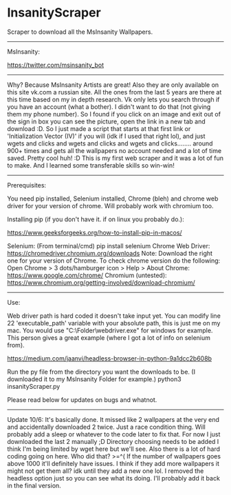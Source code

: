 # InsanityScraper
Scraper to download all the MsInsanity Wallpapers. 

-----
MsInsanity:

https://twitter.com/msinsanity_bot

-----
Why?
  Because MsInsanity Artists are great! Also they are only available on this site vk.com a russian site. All the ones from the last 5 years are there at this time based on my in depth research. Vk only lets you search through if you have an account (what a bother). I didn't want to do that (not giving them my phone number). So I found if you click on an image and exit out of the sign in box you can see the picture, open the link in a new tab and download :D. So I just made a script that starts at that first link or 'Initialization Vector (IV)' if you will (idk if I used that right lol), and just wgets and clicks and wgets and clicks and wgets and clicks........ around 900+ times and gets all the wallpapers no account needed and a lot of time saved. Pretty cool huh! :D This is my first web scraper and it was a lot of fun to make. And I learned some transferable skills so win-win!

-----
Prerequisites:

You need pip installed, Selenium installed, Chrome (bleh) and chrome web driver for your version of chrome. Will probably work with chromium too.

Installing pip (if you don't have it. if on linux you probably do.):

https://www.geeksforgeeks.org/how-to-install-pip-in-macos/

Selenium: (From terminal/cmd) pip install selenium
Chrome Web Driver: https://chromedriver.chromium.org/downloads
Note: Download the right one for your version of Chrome. To check chrome version do the following:
  Open Chrome > 3 dots/hamburger icon > Help > About
Chrome: https://www.google.com/chrome/
Chromium (untested): https://www.chromium.org/getting-involved/download-chromium/

-----
Use:

Web driver path is hard coded it doesn't take input yet. You can modify line 22 'executable_path' variable with your absolute path, this is just me on my mac. You would use "C:\\Folder\\webdriver.exe" for windows for example. This person gives a great example (where I got a lot of info on selenium from).
 
https://medium.com/jaanvi/headless-browser-in-python-9a1dcc2b608b

Run the py file from the directory you want the downloads to be. (I downloaded it to my MsInsanity Folder for example.)
python3 insanityScraper.py

Please read below for updates on bugs and whatnot.

-----
Update 10/6: 
  It's basically done. It missed like 2 wallpapers at the very end and accidentally downloaded 2 twice. Just a race condition thing. Will probably add a sleep or whatever to the code later to fix that. For now I just downloaded the last 2 manually ;D
  Directory choosing needs to be added I think I'm being limited by wget here but we'll see.
  Also there is a lot of hard coding going on here. Who did that? >=^( If the number of wallpapers goes above 1000 it'll definitely have issues. I think if they add more wallpapers it might not get them all? idk until they add a new one lol.
  I removed the headless option just so you can see what its doing. I'll probably add it back in the final version. 
